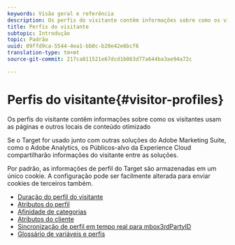 ```yaml
---
keywords: Visão geral e referência
description: Os perfis do visitante contêm informações sobre como os visitantes usam as páginas e outros locais de conteúdo otimizado
title: Perfis do visitante
subtopic: Introdução
topic: Padrão
uuid: 09ffd9ca-5544-4ea1-bb0c-b20e42e6bcf6
translation-type: tm+mt
source-git-commit: 217ca811521e67dcd1b063d77a644ba3ae94a72c

---
```



# Perfis do visitante{#visitor-profiles}

Os perfis do visitante contêm informações sobre como os visitantes usam as páginas e outros locais de conteúdo otimizado

Se o Target for usado junto com outras soluções do Adobe Marketing Suite, como o Adobe Analytics, os Públicos-alvo da Experience Cloud compartilharão informações do visitante entre as soluções.

Por padrão, as informações de perfil do Target são armazenadas em um único cookie. A configuração pode ser facilmente alterada para enviar cookies de terceiros também.

- [Duração do perfil do visitante](visitor-profile-lifetime.md)
- [Atributos do perfil](profile-parameters.md)
- [Afinidade de categorias](category-affinity.md)
- [Atributos do cliente](working-with-customer-attributes.md)
- [Sincronização de perfil em tempo real para mbox3rdPartyID](3rd-party-id.md)
- [Glossário de variáveis e perfis](variables-profiles-parameters-methods.md)
